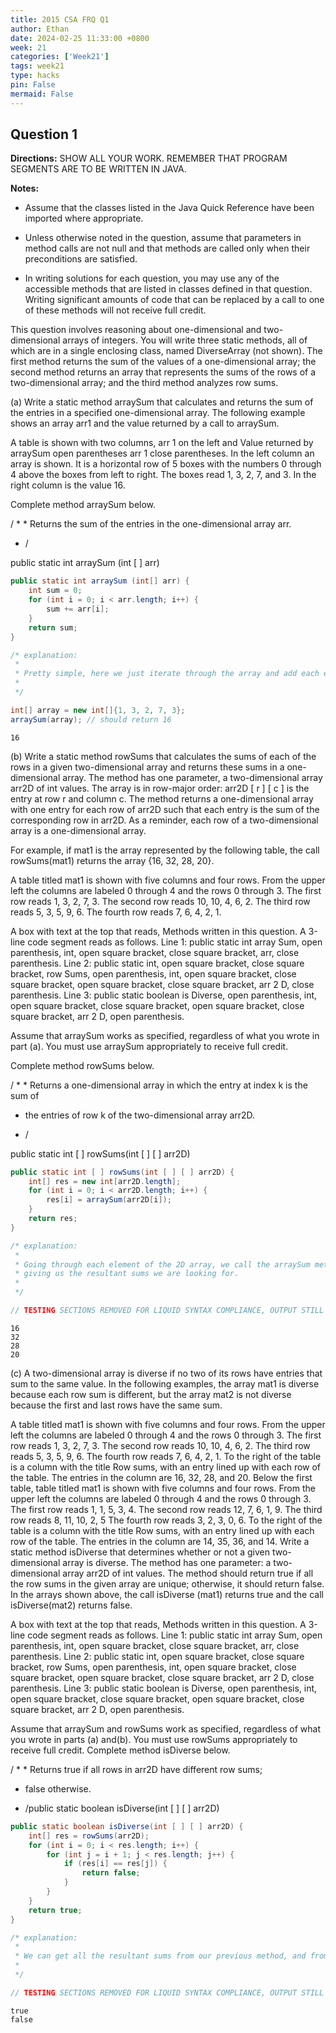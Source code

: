 ```yaml
---
title: 2015 CSA FRQ Q1
author: Ethan
date: 2024-02-25 11:33:00 +0800
week: 21
categories: ['Week21']
tags: week21
type: hacks
pin: False
mermaid: False
---
```


## Question 1

**Directions:** SHOW ALL YOUR WORK. REMEMBER THAT PROGRAM SEGMENTS ARE TO BE WRITTEN IN JAVA.

**Notes:**
 
 - Assume that the classes listed in the Java Quick Reference have been imported where appropriate.

 - Unless otherwise noted in the question, assume that parameters in method calls are not null and that methods are called only when their preconditions are satisfied.

 - In writing solutions for each question, you may use any of the accessible methods that are listed in classes defined in that question. Writing significant amounts of code that can be replaced by a call to one of these methods will not receive full credit.

This question involves reasoning about one-dimensional and two-dimensional arrays of integers. You will write three static methods, all of which are in a single enclosing class, named DiverseArray (not shown). The first method returns the sum of the values of a one-dimensional array; the second method returns an array that represents the sums of the rows of a two-dimensional array; and the third method analyzes row sums.


(a) Write a static method arraySum that calculates and returns the sum of the entries in a specified one-dimensional array. The following example shows an array arr1 and the value returned by a call to arraySum.

A table is shown with two columns, arr 1 on the left and Value returned by arraySum open parentheses arr 1 close parentheses. In the left column an array is shown. It is a horizontal row of 5 boxes with the numbers 0 through 4 above the boxes from left to right. The boxes read 1, 3, 2, 7, and 3. In the right column is the value 16.

Complete method arraySum below.

/ * * Returns the sum of the entries in the one-dimensional array arr.

* /

public static int arraySum (int [ ] arr)



```Java
public static int arraySum (int[] arr) {
    int sum = 0;
    for (int i = 0; i < arr.length; i++) {
        sum += arr[i];
    }
    return sum;
}

/* explanation:
 * 
 * Pretty simple, here we just iterate through the array and add each element to the sum, returning the final sum at the end.
 * 
 */

int[] array = new int[]{1, 3, 2, 7, 3};
arraySum(array); // should return 16
```




    16



(b) Write a static method rowSums that calculates the sums of each of the rows in a given two-dimensional array and returns these sums in a one-dimensional array. The method has one parameter, a two-dimensional array arr2D of int values. The array is in row-major order: arr2D [ r ] [ c ] is the entry at row r and column c. The method returns a one-dimensional array with one entry for each row of arr2D such that each entry is the sum of the corresponding row in arr2D. As a reminder, each row of a two-dimensional array is a one-dimensional array.

For example, if mat1 is the array represented by the following table, the call rowSums(mat1) returns the array {16, 32, 28, 20}.

 

A table titled mat1 is shown with five columns and four rows. From the upper left the columns are labeled 0 through 4 and the rows 0 through 3. The first row reads 1, 3, 2, 7, 3. The second row reads 10, 10, 4, 6, 2. The third row reads 5, 3, 5, 9, 6. The fourth row reads 7, 6, 4, 2, 1.

A box with text at the top that reads, Methods written in this question. A 3-line code segment reads as follows. Line 1: public static int array Sum, open parenthesis, int, open square bracket, close square bracket, arr, close parenthesis. Line 2: public static int, open square bracket, close square bracket, row Sums, open parenthesis, int, open square bracket, close square bracket, open square bracket, close square bracket, arr 2 D, close parenthesis. Line 3: public static boolean is Diverse, open parenthesis, int, open square bracket, close square bracket, open square bracket, close square bracket, arr 2 D, open parenthesis.  

 

Assume that arraySum works as specified, regardless of what you wrote in part (a). You must use arraySum appropriately to receive full credit.

Complete method rowSums below.

/ * * Returns a one-dimensional array in which the entry at index k is the sum of

* the entries of row k of the two-dimensional array arr2D.

* /

public static int [ ] rowSums(int [ ] [ ] arr2D)


```Java
public static int [ ] rowSums(int [ ] [ ] arr2D) {
    int[] res = new int[arr2D.length];
    for (int i = 0; i < arr2D.length; i++) {
        res[i] = arraySum(arr2D[i]);
    }
    return res;
}

/* explanation:
 * 
 * Going through each element of the 2D array, we call the arraySum method on each row and store sum the results array,
 * giving us the resultant sums we are looking for.
 * 
 */

// TESTING SECTIONS REMOVED FOR LIQUID SYNTAX COMPLIANCE, OUTPUT STILL SHOWN

```

    16
    32
    28
    20


(c) A two-dimensional array is diverse if no two of its rows have entries that sum to the same value. In the following examples, the array mat1 is diverse because each row sum is different, but the array mat2 is not diverse because the first and last rows have the same sum.

A table titled mat1 is shown with five columns and four rows. From the upper left the columns are labeled 0 through 4 and the rows 0 through 3. The first row reads 1, 3, 2, 7, 3. The second row reads 10, 10, 4, 6, 2. The third row reads 5, 3, 5, 9, 6. The fourth row reads 7, 6, 4, 2, 1.   To the right of the table is a column with the title Row sums, with an entry lined up with each row of the table. The entries in the column are 16, 32, 28, and 20. Below the first table, table titled mat1 is shown with five columns and four rows. From the upper left the columns are labeled 0 through 4 and the rows 0 through 3. The first row reads 1, 1, 5, 3, 4. The second row reads 12, 7, 6, 1, 9. The third row reads 8, 11, 10, 2, 5 The fourth row reads 3, 2, 3, 0, 6.   To the right of the table is a column with the title Row sums, with an entry lined up with each row of the table. The entries in the column are 14, 35, 36, and 14. 
Write a static method isDiverse that determines whether or not a given two-dimensional array is diverse. The method has one parameter: a two-dimensional array arr2D of int values. The method should return true if all the row sums in the given array are unique; otherwise, it should return false. In the arrays shown above, the call isDiverse (mat1) returns true and the call isDiverse(mat2) returns false.

A box with text at the top that reads, Methods written in this question. A 3-line code segment reads as follows. Line 1: public static int array Sum, open parenthesis, int, open square bracket, close square bracket, arr, close parenthesis. Line 2: public static int, open square bracket, close square bracket, row Sums, open parenthesis, int, open square bracket, close square bracket, open square bracket, close square bracket, arr 2 D, close parenthesis. Line 3: public static boolean is Diverse, open parenthesis, int, open square bracket, close square bracket, open square bracket, close square bracket, arr 2 D, open parenthesis. 

Assume that arraySum and rowSums work as specified, regardless of what you wrote in parts (a) and(b). You must use rowSums appropriately to receive full credit.
Complete method isDiverse below.

/ * * Returns true if all rows in arr2D have different row sums;
* false otherwise.

* /public static boolean isDiverse(int [ ] [ ] arr2D)


```Java
public static boolean isDiverse(int [ ] [ ] arr2D) {
    int[] res = rowSums(arr2D);
    for (int i = 0; i < res.length; i++) {
        for (int j = i + 1; j < res.length; j++) {
            if (res[i] == res[j]) {
                return false;
            }
        }
    }
    return true;
}

/* explanation:
 * 
 * We can get all the resultant sums from our previous method, and from there, figure out if there are any duplicates.
 * 
 */

// TESTING SECTIONS REMOVED FOR LIQUID SYNTAX COMPLIANCE, OUTPUT STILL SHOWN
```

    true
    false


